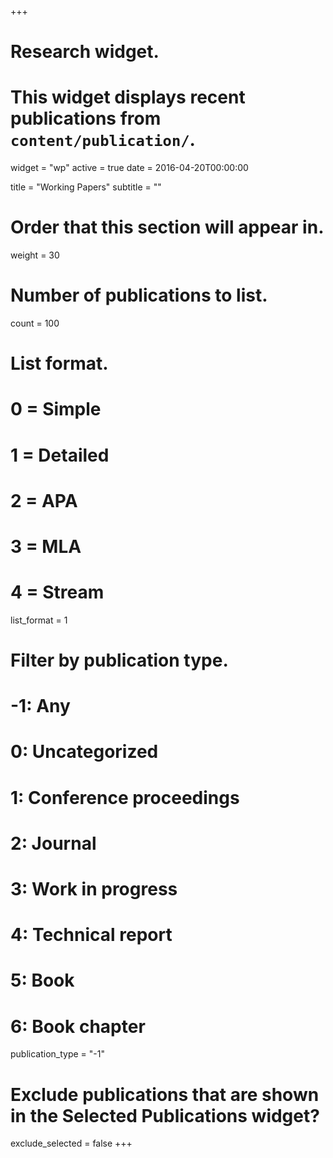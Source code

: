 +++
# Research widget.
# This widget displays recent publications from `content/publication/`.
widget = "wp"
active = true
date = 2016-04-20T00:00:00

title = "Working Papers"
subtitle = ""

# Order that this section will appear in.
weight = 30

# Number of publications to list.
count = 100

# List format.
#   0 = Simple
#   1 = Detailed
#   2 = APA
#   3 = MLA
#   4 = Stream
list_format = 1

# Filter by publication type.
# -1: Any
#  0: Uncategorized
#  1: Conference proceedings
#  2: Journal
#  3: Work in progress
#  4: Technical report
#  5: Book
#  6: Book chapter
publication_type = "-1"

# Exclude publications that are shown in the Selected Publications widget?
exclude_selected = false
+++

